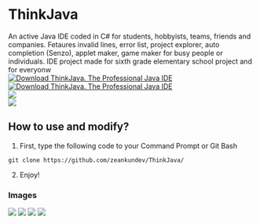 # ThinkJava
An active Java IDE coded in C# for students, hobbyists, teams, friends and companies. Fetaures invalid lines, error list, project explorer, auto completion (Senzo), applet maker, game maker for busy people or individuals. IDE project made for sixth grade elementary school project and for everyonw
<br>
[![Download ThinkJava. The Professional Java IDE](https://img.shields.io/sourceforge/dm/thinkjava-ide.svg)](https://sourceforge.net/projects/thinkjava-ide/files/latest/download)
<br>
[![Download ThinkJava. The Professional Java IDE](https://img.shields.io/sourceforge/dt/thinkjava-ide.svg)](https://sourceforge.net/projects/thinkjava-ide/files/latest/download)
<br>
<img src="https://img.shields.io/badge/status-stable-green">
<br>
<img src="https://img.shields.io/badge/buildversion-136-red">

## How to use and modify?
1. First, type the following code to your Command Prompt or Git Bash
```
git clone https://github.com/zeankundev/ThinkJava/
```
2. Enjoy!
### Images
<img src="https://a.fsdn.com/con/app/proj/thinkjava-ide/screenshots/s1.png/max/max/1">
<img src="https://a.fsdn.com/con/app/proj/thinkjava-ide/screenshots/s2.png/max/max/1">
<img src="https://a.fsdn.com/con/app/proj/thinkjava-ide/screenshots/s3.png/max/max/1">
<img src="https://a.fsdn.com/con/app/proj/thinkjava-ide/screenshots/s4.png/max/max/1">
